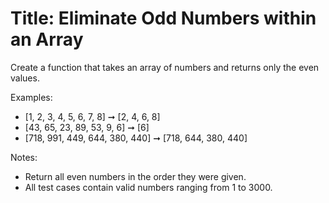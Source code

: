 # Title: Eliminate Odd Numbers within an Array
Create a function that takes an array of numbers and returns only the even values.

Examples:
* [1, 2, 3, 4, 5, 6, 7, 8] ➞ [2, 4, 6, 8]
* [43, 65, 23, 89, 53, 9, 6] ➞ [6]
* [718, 991, 449, 644, 380, 440] ➞ [718, 644, 380, 440]

Notes:
* Return all even numbers in the order they were given.
* All test cases contain valid numbers ranging from 1 to 3000.